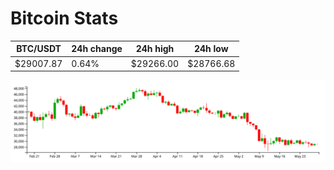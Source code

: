 # Bitcoin Stats

BTC/USDT|24h change|24h high|24h low|
|---|---|---|---|
|$29007.87|0.64%|$29266.00|$28766.68|

<img src="./chart.svg">
